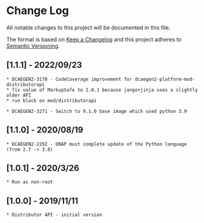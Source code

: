 # Change Log
All notable changes to this project will be documented in this file.

The format is based on [Keep a Changelog](http://keepachangelog.com/)
and this project adheres to [Semantic Versioning](http://semver.org/).

## [1.1.1] - 2022/09/23
    * DCAEGEN2-3170 - CodeCoverage improvement for dcaegen2-platform-mod-distributorapi
    * fix value of MarkupSafe to 2.0.1 because jango+jinja uses a slightly older API
    * run black on mod/distributorapi

    * DCAEGEN2-3271 - Switch to 9.1.0 base image which used python 3.9

## [1.1.0] - 2020/08/19
    * DCAEGEN2-2292 - ONAP must complete update of the Python language (from 2.7 -> 3.8)

## [1.0.1] - 2020/3/26
    * Run as non-root

## [1.0.0] - 2019/11/11
    * Distributor API - initial version

